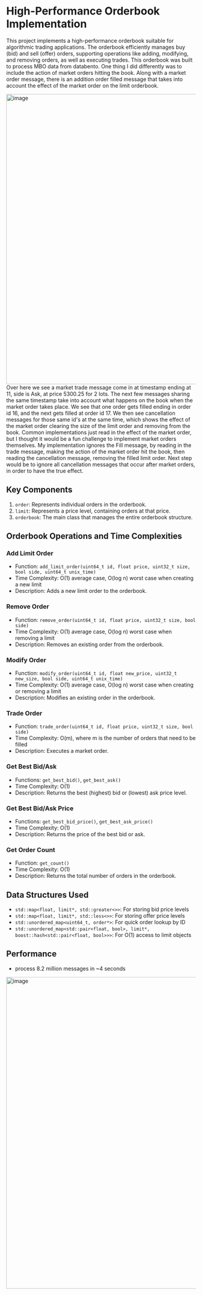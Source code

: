 # High-Performance Orderbook Implementation

This project implements a high-performance orderbook suitable for algorithmic trading applications. The orderbook efficiently manages buy (bid) and sell (offer) orders, supporting operations like adding, modifying, and removing orders, as well as executing trades. This orderbook was built to process MBO data from databento. One thing I did differently was to include the action of market orders hitting the book. Along with a market order message, there is an addition order filled message that takes into account the effect of the market order on the limit orderbook. 

<img width="769" alt="image" src="https://github.com/user-attachments/assets/8c2e4505-78e2-4374-b3e9-344ca1f85fb6">
Over here we see a market trade message come in at timestamp ending at 11, side is Ask, at price 5300.25 for 2 lots. The next few messages sharing the same timestamp take into account what happens on the book when the market order takes place. We see that one order gets filled ending in order id 16, and the next gets filled at order id 17. We then see cancellation messages for those same id's at the same time, which shows the effect of the market order clearing the size of the limit order and removing from the book. Common implementations just read in the effect of the market order, but I thought it would be a fun challenge to implement market orders themselves. My implementation ignores the Fill message, by reading in the trade message, making the action of the market order hit the book, then reading the cancellation message, removing the filled limit order. Next step would be to ignore all cancellation messages that occur after market orders, in order to have the true effect. 


## Key Components

1. `order`: Represents individual orders in the orderbook.
2. `limit`: Represents a price level, containing orders at that price.
3. `orderbook`: The main class that manages the entire orderbook structure.

## Orderbook Operations and Time Complexities

### Add Limit Order
- Function: `add_limit_order(uint64_t id, float price, uint32_t size, bool side, uint64_t unix_time)`
- Time Complexity: O(1) average case, O(log n) worst case when creating a new limit
- Description: Adds a new limit order to the orderbook.

### Remove Order
- Function: `remove_order(uint64_t id, float price, uint32_t size, bool side)`
- Time Complexity: O(1) average case, O(log n) worst case when removing a limit
- Description: Removes an existing order from the orderbook.

### Modify Order
- Function: `modify_order(uint64_t id, float new_price, uint32_t new_size, bool side, uint64_t unix_time)`
- Time Complexity: O(1) average case, O(log n) worst case when creating or removing a limit
- Description: Modifies an existing order in the orderbook.

### Trade Order
- Function: `trade_order(uint64_t id, float price, uint32_t size, bool side)`
- Time Complexity: O(m), where m is the number of orders that need to be filled
- Description: Executes a market order. 

### Get Best Bid/Ask
- Functions: `get_best_bid()`, `get_best_ask()`
- Time Complexity: O(1)
- Description: Returns the best (highest) bid or (lowest) ask price level.

### Get Best Bid/Ask Price
- Functions: `get_best_bid_price()`, `get_best_ask_price()`
- Time Complexity: O(1)
- Description: Returns the price of the best bid or ask.

### Get Order Count
- Function: `get_count()`
- Time Complexity: O(1)
- Description: Returns the total number of orders in the orderbook.

## Data Structures Used

- `std::map<float, limit*, std::greater<>>`: For storing bid price levels
- `std::map<float, limit*, std::less<>>`: For storing offer price levels
- `std::unordered_map<uint64_t, order*>`: For quick order lookup by ID
- `std::unordered_map<std::pair<float, bool>, limit*, boost::hash<std::pair<float, bool>>>`: For O(1) access to limit objects

## Performance 
- process 8.2 million messages in ~4 seconds 
<img width="826" alt="image" src="https://github.com/user-attachments/assets/492688c4-a31f-4428-9119-c7b9a8b383b8">



